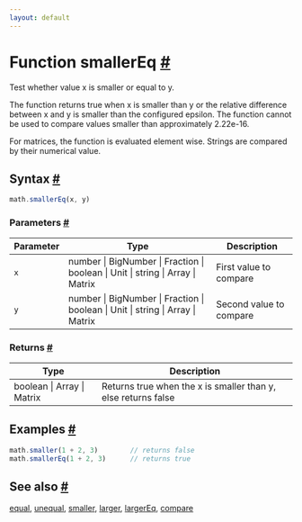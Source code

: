 ```yaml
---
layout: default
---
```


<!-- Note: This file is automatically generated from source code comments. Changes made in this file will be overridden. -->

<h1 id="function-smallereq">Function smallerEq <a href="#function-smallereq" title="Permalink">#</a></h1>

Test whether value x is smaller or equal to y.

The function returns true when x is smaller than y or the relative
difference between x and y is smaller than the configured epsilon. The
function cannot be used to compare values smaller than approximately 2.22e-16.

For matrices, the function is evaluated element wise.
Strings are compared by their numerical value.


<h2 id="syntax">Syntax <a href="#syntax" title="Permalink">#</a></h2>

```js
math.smallerEq(x, y)
```

<h3 id="parameters">Parameters <a href="#parameters" title="Permalink">#</a></h3>

Parameter | Type | Description
--------- | ---- | -----------
`x` | number &#124; BigNumber &#124; Fraction &#124; boolean &#124; Unit &#124; string &#124; Array &#124; Matrix | First value to compare
`y` | number &#124; BigNumber &#124; Fraction &#124; boolean &#124; Unit &#124; string &#124; Array &#124; Matrix | Second value to compare

<h3 id="returns">Returns <a href="#returns" title="Permalink">#</a></h3>

Type | Description
---- | -----------
boolean &#124; Array &#124; Matrix | Returns true when the x is smaller than y, else returns false


<h2 id="examples">Examples <a href="#examples" title="Permalink">#</a></h2>

```js
math.smaller(1 + 2, 3)        // returns false
math.smallerEq(1 + 2, 3)      // returns true
```


<h2 id="see-also">See also <a href="#see-also" title="Permalink">#</a></h2>

[equal](equal.html),
[unequal](unequal.html),
[smaller](smaller.html),
[larger](larger.html),
[largerEq](largerEq.html),
[compare](compare.html)
